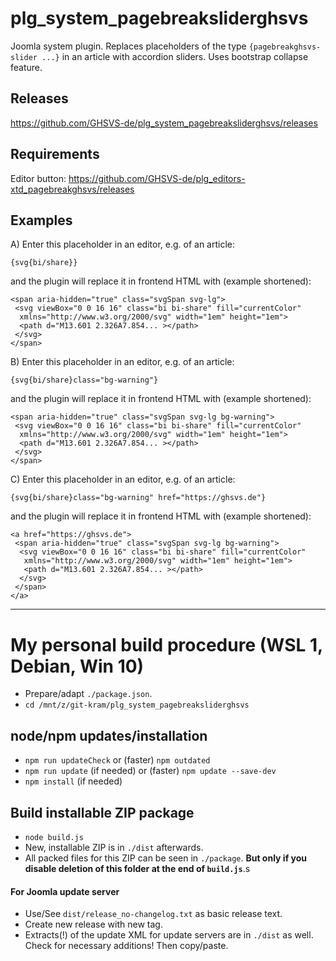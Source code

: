 # plg_system_pagebreaksliderghsvs
Joomla system plugin. Replaces placeholders of the type `{pagebreakghsvs-slider ...}` in an article with accordion sliders. Uses bootstrap collapse feature.

## Releases
https://github.com/GHSVS-de/plg_system_pagebreaksliderghsvs/releases

## Requirements
Editor button: https://github.com/GHSVS-de/plg_editors-xtd_pagebreakghsvs/releases

## Examples

A) Enter this placeholder in an editor, e.g. of an article:

```
{svg{bi/share}}
```

and the plugin will replace it in frontend HTML with (example shortened):

```
<span aria-hidden="true" class="svgSpan svg-lg">
 <svg viewBox="0 0 16 16" class="bi bi-share" fill="currentColor"
  xmlns="http://www.w3.org/2000/svg" width="1em" height="1em">
  <path d="M13.601 2.326A7.854... ></path>
 </svg>
</span>
```

B) Enter this placeholder in an editor, e.g. of an article:

```
{svg{bi/share}class="bg-warning"}
```

and the plugin will replace it in frontend HTML with (example shortened):

```
<span aria-hidden="true" class="svgSpan svg-lg bg-warning">
 <svg viewBox="0 0 16 16" class="bi bi-share" fill="currentColor"
  xmlns="http://www.w3.org/2000/svg" width="1em" height="1em">
  <path d="M13.601 2.326A7.854... ></path>
 </svg>
</span>
```

C) Enter this placeholder in an editor, e.g. of an article:

```
{svg{bi/share}class="bg-warning" href="https://ghsvs.de"}
```

and the plugin will replace it in frontend HTML with (example shortened):

```
<a href="https://ghsvs.de">
 <span aria-hidden="true" class="svgSpan svg-lg bg-warning">
  <svg viewBox="0 0 16 16" class="bi bi-share" fill="currentColor"
   xmlns="http://www.w3.org/2000/svg" width="1em" height="1em">
   <path d="M13.601 2.326A7.854... ></path>
  </svg>
 </span>
</a>
```

----------------------

# My personal build procedure (WSL 1, Debian, Win 10)

- Prepare/adapt `./package.json`.
- `cd /mnt/z/git-kram/plg_system_pagebreaksliderghsvs`

## node/npm updates/installation
- `npm run updateCheck` or (faster) `npm outdated`
- `npm run update` (if needed) or (faster) `npm update --save-dev`
- `npm install` (if needed)

## Build installable ZIP package
- `node build.js`
- New, installable ZIP is in `./dist` afterwards.
- All packed files for this ZIP can be seen in `./package`. **But only if you disable deletion of this folder at the end of `build.js`**.s

#### For Joomla update server
- Use/See `dist/release_no-changelog.txt` as basic release text.
- Create new release with new tag.
- Extracts(!) of the update XML for update servers are in `./dist` as well. Check for necessary additions! Then copy/paste.
